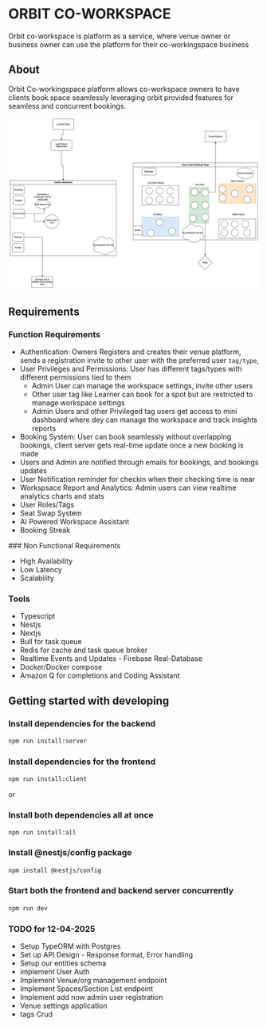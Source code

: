 # ORBIT CO-WORKSPACE
Orbit co-workspace is platform as a service, where venue owner or business owner can use the platform for their co-workingspace business

## About
Orbit Co-workingspace platform allows co-workspace owners to have clients book space seamlessly leveraging orbit provided features for seamless and concurrent bookings.


![](./orbit_workspace.drawio.png)

## Requirements
### Function Requirements
- Authentication: Owners Registers and creates their venue platform, sends a registration invite to other user with the preferred user `tag/type`, 
- User Privileges and Permissions: User has different tags/types with different permissions tied to them
    - Admin User can manage the workspace settings, invite other users
    - Other user tag like Learner can book for a spot but are restricted to manage workspace settings
    - Admin Users and other Privileged tag users  get access to mini dashboard where dey can manage the workspace and track insights reports
- Booking System: User can book seamlessly without overlapping bookings, client server gets real-time update once a new booking is made
- Users and Admin are notified through emails for bookings, and bookings updates
- User Notification reminder for checkin when their checking time is near
- Workspsace Report and Analytics: Admin users can view realtime analytics charts and stats
- User Roles/Tags
- Seat Swap System
- AI Powered Workspace Assistant
- Booking Streak


### Non Functional Requirements
- High Availability
- Low Latency
- Scalability


### Tools
- Typescript
- Nestjs
- Nextjs
- Bull for task queue
- Redis for cache and task queue broker
- Realtime Events and Updates - Firebase Real-Database
- Docker/Docker compose
- Amazon Q for completions and Coding Assistant








## Getting started with developing

### Install dependencies for the backend
```sh
npm run install:server
```

### Install dependencies for the frontend

```sh
npm run install:client
```

or 

### Install both dependencies all at once
```
npm run install:all
```

### Install @nestjs/config package
```sh
npm install @nestjs/config
```

### Start both the frontend and backend server concurrently

```sh
npm run dev
```


### TODO for 12-04-2025
- Setup TypeORM with Postgres
- Set up API Design - Response format, Error handling
- Setup our entities schema
- implement User Auth
- Implement Venue/org management endpoint
- Implement Spaces/Section List endpoint
- Implement add now admin user registration
- Venue settings application
- tags Crud
